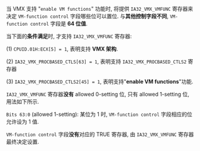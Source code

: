 
当 VMX 支持 "`enable VM functions`" 功能时, 将提供 `IA32_VMX_VMFUNC` 寄存器来决定 `VM-function control` 字段哪些位可以置位. 与**其他控制字段不同**, `VM-function control` 字段是 **64 位值**.

当下面的**条件满足**时, 才支持 `IA32_VMX_VMFUNC` 寄存器:

(1) `CPUID.01H:ECX[5] = 1`, 表明支持 **VMX 架构**.

(2) `IA32_VMX_PROCBASED_CTLS[63] = 1`, 表明支持 `IA32_VMX_PROCBASED_CTLS2` 寄存器

(3) `IA32_VMX_PROCBASED_CTLS2[45] = 1`, 表明支持"**enable VM functions**"功能.

`IA32_VMX_VMFUNC` 寄存器**没有** allowed 0-setting 位, 只有 allowed 1-setting 位, 用法如下所示.

`Bits 63:0` (allowed 1-setting): 某位为 1 时, `VM-function control` 字段相应的位允许设为 1 值.

`VM-function control` 字段**没有**对应的 TRUE 寄存器, 由 `IA32_VMX_VMFUNC` 寄存器最终决定设置.